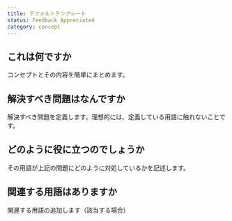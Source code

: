 ```yaml
---
title: デフォルトテンプレート
status: Feedback Appreciated
category: concept
---
```


## これは何ですか

コンセプトとその内容を簡単にまとめます。

## 解決すべき問題はなんですか

解決すべき問題を定義します。理想的には、定義している用語に触れないことです。

## どのように役に立つのでしょうか

その用語が上記の問題にどのように対処しているかを記述します。

## 関連する用語はありますか

関連する用語の追加します（該当する場合）
